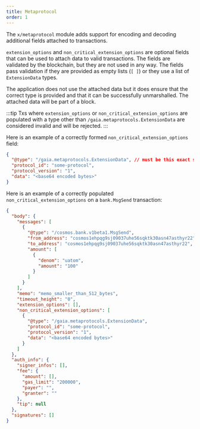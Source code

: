 ```yaml
---
title: Metaprotocol
order: 1
---
```


The `x/metaprotocol` module adds support for encoding and decoding additional fields attached to transactions.

`extension_options` and `non_critical_extension_options` are optional fields that can be used to attach data to valid transactions. The fields are validated by the blockchain, but they are not used in any way. The fields pass validation if they are provided as empty lists (`[ ]`) or they use a list of `ExtensionData` types.

The application does not use the attached data but it does ensure that the correct type is provided and that it can be successfully unmarshalled. The attached data will be part of a block.

:::tip
Txs where `extension_options` or `non_critical_extension_options` are populated with a type other than `/gaia.metaprotocols.ExtensionData` are considered invalid and will be rejected.
:::

Here is an example of a correctly formed `non_critical_extension_options` field:

```json
{
  "@type": "/gaia.metaprotocols.ExtensionData", // must be this exact string
  "protocol_id": "some-protocol",
  "protocol_version": "1",
  "data": "<base64 encoded bytes>"
}
```

Here is an example of a correctly populated `non_critical_extension_options` on a `bank.MsgSend` transaction:

```json
{
  "body": {
    "messages": [
      {
        "@type": "/cosmos.bank.v1beta1.MsgSend",
        "from_address": "cosmos1ehpqg9sj09037uhe56sqktk30asn47asthyr22",
        "to_address": "cosmos1ehpqg9sj09037uhe56sqktk30asn47asthyr22",
        "amount": [
          {
            "denom": "uatom",
            "amount": "100"
          }
        ]
      }
    ],
    "memo": "memo_smaller_than_512_bytes",
    "timeout_height": "0",
    "extension_options": [],
    "non_critical_extension_options": [
      {
        "@type": "/gaia.metaprotocols.ExtensionData",
        "protocol_id": "some-protocol",
        "protocol_version": "1",
        "data": "<base64 encoded bytes>"
      }
    ]
  },
  "auth_info": {
    "signer_infos": [],
    "fee": {
      "amount": [],
      "gas_limit": "200000",
      "payer": "",
      "granter": ""
    },
    "tip": null
  },
  "signatures": []
}
```
